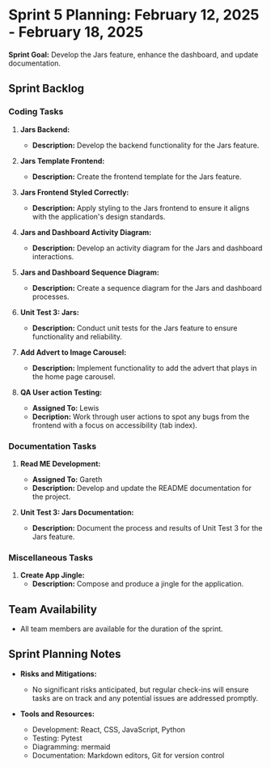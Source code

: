 # Sprint 5 Planning: February 12, 2025 - February 18, 2025

**Sprint Goal:** Develop the Jars feature, enhance the dashboard, and update documentation.

## Sprint Backlog

### Coding Tasks

1. **Jars Backend:**
   - **Description:** Develop the backend functionality for the Jars feature.

2. **Jars Template Frontend:**
   - **Description:** Create the frontend template for the Jars feature.

3. **Jars Frontend Styled Correctly:**
   - **Description:** Apply styling to the Jars frontend to ensure it aligns with the application's design standards.

4. **Jars and Dashboard Activity Diagram:**
   - **Description:** Develop an activity diagram for the Jars and dashboard interactions.

5. **Jars and Dashboard Sequence Diagram:**
   - **Description:** Create a sequence diagram for the Jars and dashboard processes.

6. **Unit Test 3: Jars:**
   - **Description:** Conduct unit tests for the Jars feature to ensure functionality and reliability.

7. **Add Advert to Image Carousel:**
   - **Description:** Implement functionality to add the advert that plays in the home page carousel.

8. **QA User action Testing:**
   - **Assigned To:** Lewis
   - **Decription:** Work through user actions to spot any bugs from the frontend with a focus on accessibility (tab index).

### Documentation Tasks

1. **Read ME Development:**
   - **Assigned To:** Gareth
   - **Description:** Develop and update the README documentation for the project.

2. **Unit Test 3: Jars Documentation:**
   - **Description:** Document the process and results of Unit Test 3 for the Jars feature.

### Miscellaneous Tasks

1. **Create App Jingle:**
   - **Description:** Compose and produce a jingle for the application.

## Team Availability

- All team members are available for the duration of the sprint.

## Sprint Planning Notes

- **Risks and Mitigations:**
  - No significant risks anticipated, but regular check-ins will ensure tasks are on track and any potential issues are addressed promptly.

- **Tools and Resources:**
  - Development: React, CSS, JavaScript, Python
  - Testing: Pytest
  - Diagramming: mermaid
  - Documentation: Markdown editors, Git for version control

